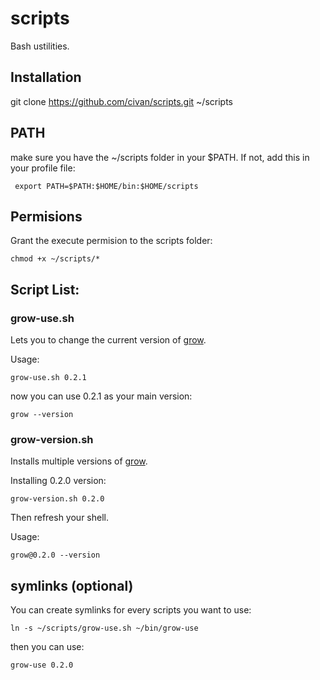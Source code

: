 # scripts
Bash ustilities.

## Installation

git clone https://github.com/civan/scripts.git ~/scripts

## PATH
make sure you have the ~/scripts folder in your $PATH.
If not, add this in your profile file:
```
 export PATH=$PATH:$HOME/bin:$HOME/scripts
```

## Permisions
Grant the execute permision to the scripts folder:

```
chmod +x ~/scripts/*
```


## Script List:
### grow-use.sh
Lets you to change the current version of [grow](https://github.com/grow/grow/releases/).

Usage:
```
grow-use.sh 0.2.1
```

now you can use 0.2.1 as your main version:
```
grow --version
```

### grow-version.sh
Installs multiple versions of [grow](https://github.com/grow/grow/releases/).

Installing 0.2.0 version:
```
grow-version.sh 0.2.0
```

Then refresh your shell.

Usage:
```
grow@0.2.0 --version
```



## symlinks (optional)
You can create symlinks for every scripts you want to use:
```
ln -s ~/scripts/grow-use.sh ~/bin/grow-use
```

then you can use:
```
grow-use 0.2.0
```
